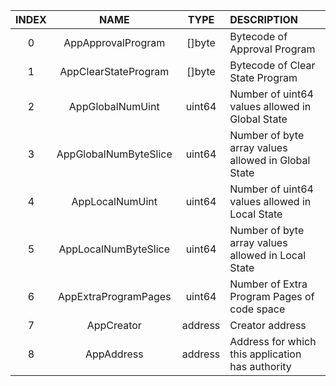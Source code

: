 | INDEX |         NAME          |  TYPE   | DESCRIPTION                                         |
|:-----:|:---------------------:|:-------:|:----------------------------------------------------|
|   0   |  AppApprovalProgram   | []byte  | Bytecode of Approval Program                        |
|   1   | AppClearStateProgram  | []byte  | Bytecode of Clear State Program                     |
|   2   |   AppGlobalNumUint    | uint64  | Number of uint64 values allowed in Global State     |
|   3   | AppGlobalNumByteSlice | uint64  | Number of byte array values allowed in Global State |
|   4   |    AppLocalNumUint    | uint64  | Number of uint64 values allowed in Local State      |
|   5   | AppLocalNumByteSlice  | uint64  | Number of byte array values allowed in Local State  |
|   6   | AppExtraProgramPages  | uint64  | Number of Extra Program Pages of code space         |
|   7   |      AppCreator       | address | Creator address                                     |
|   8   |      AppAddress       | address | Address for which this application has authority    |